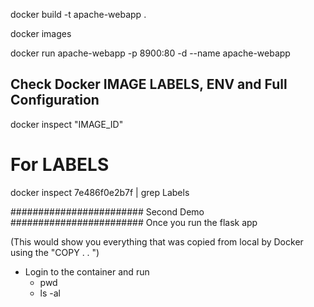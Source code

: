 docker build -t apache-webapp .

docker images

docker run apache-webapp -p 8900:80 -d --name apache-webapp

## Check Docker IMAGE LABELS, ENV and Full Configuration
docker inspect "IMAGE_ID" 

# For LABELS
docker inspect 7e486f0e2b7f | grep Labels 


######################## Second Demo ########################
Once you run the flask app 

(This would show you everything that was copied from local by Docker using the "COPY . . ")
- Login to the container and run 
    - pwd
    - ls -al

